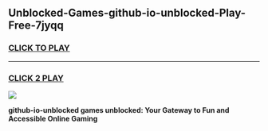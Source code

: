 
## Unblocked-Games-github-io-unblocked-Play-Free-7jyqq
<h3>
<a href="https://premium76.site?title=github-io-unblocked&ref=23A">CLICK TO PLAY</a></h3>
<hr>

<h3>
<a href="https://premium76.site?title=github-io-unblocked&ref=23A">CLICK 2 PLAY</a>
  
</h3>

<a href="https://premium76.site?title=github-io-unblocked&ref=23A"><img src="https://clearcache.store/games.png"></a>


**github-io-unblocked games unblocked: Your Gateway to Fun and Accessible Online Gaming**
